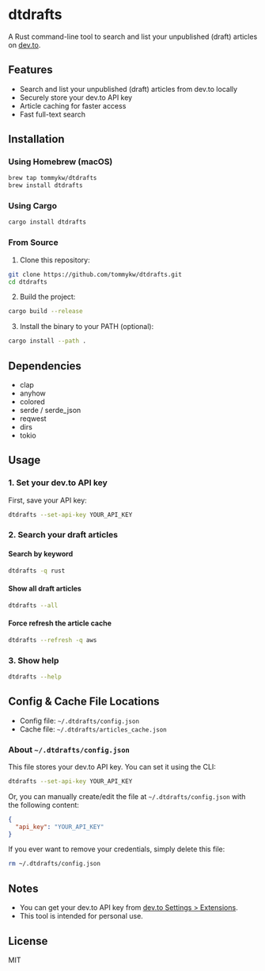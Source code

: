 # dtdrafts

A Rust command-line tool to search and list your unpublished (draft) articles on [dev.to](https://dev.to/).

## Features
- Search and list your unpublished (draft) articles from dev.to locally
- Securely store your dev.to API key
- Article caching for faster access
- Fast full-text search

## Installation

### Using Homebrew (macOS)
```sh
brew tap tommykw/dtdrafts
brew install dtdrafts
```

### Using Cargo
```sh
cargo install dtdrafts
```

### From Source
1. Clone this repository:
```sh
git clone https://github.com/tommykw/dtdrafts.git
cd dtdrafts
```

2. Build the project:
```sh
cargo build --release
```

3. Install the binary to your PATH (optional):
```sh
cargo install --path .
```

## Dependencies
- clap
- anyhow
- colored
- serde / serde_json
- reqwest
- dirs
- tokio

## Usage

### 1. Set your dev.to API key
First, save your API key:

```sh
dtdrafts --set-api-key YOUR_API_KEY
```

### 2. Search your draft articles

#### Search by keyword
```sh
dtdrafts -q rust
```

#### Show all draft articles
```sh
dtdrafts --all
```

#### Force refresh the article cache
```sh
dtdrafts --refresh -q aws
```

### 3. Show help
```sh
dtdrafts --help
```

## Config & Cache File Locations
- Config file: `~/.dtdrafts/config.json`
- Cache file: `~/.dtdrafts/articles_cache.json`

### About `~/.dtdrafts/config.json`
This file stores your dev.to API key. You can set it using the CLI:

```sh
dtdrafts --set-api-key YOUR_API_KEY
```

Or, you can manually create/edit the file at `~/.dtdrafts/config.json` with the following content:

```json
{
  "api_key": "YOUR_API_KEY"
}
```

If you ever want to remove your credentials, simply delete this file:

```sh
rm ~/.dtdrafts/config.json
```

## Notes
- You can get your dev.to API key from [dev.to Settings > Extensions](https://dev.to/settings/extensions).
- This tool is intended for personal use.

## License
MIT 